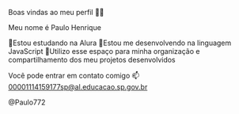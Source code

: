 Boas vindas ao meu perfil 💙💙

Meu nome é Paulo Henrique

📌Estou estudando na Alura
📌Estou me desenvolvendo na linguagem JavaScript
📌Utilizo esse espaço para minha organização e compartilhamento dos meu projetos desenvolvidos

Você pode entrar em contato comigo 📫
00001114159177sp@al.educacao.sp.gov.br

@Paulo772

